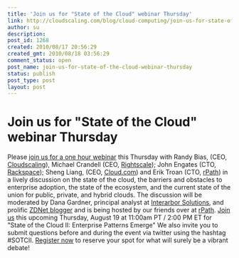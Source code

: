 ```yaml
---
title: 'Join us for "State of the Cloud" webinar Thursday'
link: http://cloudscaling.com/blog/cloud-computing/join-us-for-state-of-the-cloud-webinar-thursday/
author: su
description: 
post_id: 1268
created: 2010/08/17 20:56:29
created_gmt: 2010/08/18 03:56:29
comment_status: open
post_name: join-us-for-state-of-the-cloud-webinar-thursday
status: publish
post_type: post
layout: post
---
```


# Join us for "State of the Cloud" webinar Thursday

Please [join us for a one hour webinar](https://rpathevents.webex.com/rpathevents/onstage/g.php?t=a&d=664535092&SourceId=Cloudscaling) this Thursday with Randy Bias, (CEO, [Cloudscaling]()), Michael Crandell (CEO, [Rightscale](http://www.rightscale.com)); John Engates (CTO, [Rackspace](http://www.rackspace.com)); Sheng Liang, (CEO, [Cloud.com](http://www.cloud.com)) and Erik Troan (CTO, [rPath](http://www.rpath.com)) in a lively discussion on the state of the cloud, the barriers and obstacles to enterprise adoption, the state of the ecosystem, and the current state of the union for public, private, and hybrid clouds. The discussion will be moderated by Dana Gardner, principal analyst at [Interarbor Solutions](http://www.interarbor-solutions.com/), and prolific [ZDNet blogger](http://www.zdnet.com/blog/gardner) and is being hosted by our friends over at [rPath](http://www.rpath.com). [Join us](https://rpathevents.webex.com/rpathevents/onstage/g.php?t=a&d=664535092&SourceId=Cloudscaling) this upcoming Thursday, August 19 at 11:00am PT / 2:00 PM ET for "State of the Cloud II: Enterprise Patterns Emerge" We also invite you to submit questions before and during the event via twitter using the hashtag #SOTCII. [Register now](https://rpathevents.webex.com/rpathevents/onstage/g.php?t=a&d=664535092&SourceId=Cloudscaling) to reserve your spot for what will surely be a vibrant debate!